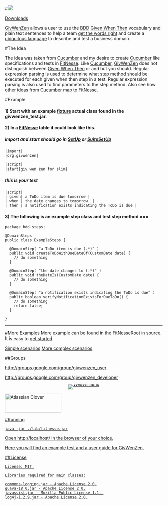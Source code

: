 #![](http://code.google.com/p/givwenzen/logo?logo_id=1253844639&nonsense=something_that_ends_with.png)

[Downloads](https://drive.google.com/folderview?id=0B-8PJf6aZshNUW1yRUtidXhoY3c&usp=sharing)

[GivWenZen](http://code.google.com/p/givwenzen) allows a user to use the [BDD](http://behaviour-driven.org/) [Given When Then](http://wiki.github.com/aslakhellesoy/cucumber/given-when-then) vocabulary and plain text sentences to help a team [get the words right](http://behaviour-driven.org/GettingTheWordsRight) and create a [ubiquitous language](http://behaviour-driven.org/UbiquitousLanguage) to describe and test a business domain.

#The Idea

The idea was taken from [Cucumber](http://cukes.info/) and my desire to create [Cucumber](http://cukes.info/) like specifications and tests in [FitNesse](http://fitnesse.org/). Like [Cucumber](http://cukes.info/), [GivWenZen](http://code.google.com/p/givwenzen) does not distinguish between [Given When Then](http://wiki.github.com/aslakhellesoy/cucumber/given-when-then) or and but you should. Regular expression parsing is used to determine what step method should be executed for each given when then step in a test. Regular expression parsing is also used to find parameters to the step method. Also see how other ideas from [Cucumber](http://cukes.info/) map to [FitNesse](http://fitnesse.org/).

#Example
#### 1) Start with an example [fixture](http://code.google.com/p/givwenzen/wiki/ExampleSlimFixture) actual class found in the givwenzen_test.jar.

#### 2) In a [FitNesse](http://fitnesse.org/) table it could look like this.

##### import and start should go in [SetUp](http://fitnesse.org/FitNesse.UserGuide.SpecialPages) or [SuiteSetUp](http://fitnesse.org/FitNesse.UserGuide.SpecialPages)

```
|import|
|org.givwenzen|

|script|
|start|giv wen zen for slim|
```
##### this is your test 
```
|script|
| given| a ToDo item is due tomorrow |
| when | the date changes to tomorrow  |
| then | a notification exists indicating the ToDo is due |
```
#### 3) The following is an example step class and test step method ===
```
package bdd.steps;

@DomainSteps
public class ExampleSteps {

  @DomainStep( “a ToDo item is due (.*)” )
  public void createToDoWithDueDateOf(CustomDate date) {
    // do something
  }

  @DomainStep( “the date changes to (.*)” )
  public void theDateIs(CustomDate date) {
    // do something
  }

  @DomainStep( “a notification exists indicating the ToDo is due” )
  public boolean verifyNotificationExistsForDueToDo() {
    // do something
    return false;
  }

}
```
-----

#More Examples
More example can be found in the [FitNesseRoot](https://github.com/weswilliams/GivWenZen/tree/master/src/examples) in source.  It is easy to [get started](https://github.com/weswilliams/GivWenZen/wiki).

[Simple scenarios](http://code.google.com/p/givwenzen/source/browse/#svn/trunk/FitNesseRoot/GivWenZenTests/SimpleStepScenario)
[More complex scenarios](http://code.google.com/p/givwenzen/source/browse/#svn/trunk/FitNesseRoot/GivWenZenTests/ComplexStepScenario)

##Groups

http://groups.google.com/group/givwenzen_user

http://groups.google.com/group/givwenzen_developer

<p style="margin-top:10px; margin-bottom:0; padding-bottom:0; text-align:center; line-height:0"><a target="_blank" href="http://feeds.feedburner.com/~r/weswilliams/~6/1"><img src="http://feeds.feedburner.com/weswilliams.1.gif" alt="WesWilliams" style="border:0">

<a href="http://www.atlassian.com/software/clover" title="Atlassian Clover"><img border="0" width="180" height="60" alt="Atlassian Clover" src="http://www.atlassian.com/software/clover/images/badges/v1/lg_clover.png">

#Running
```
java -jar ./lib/fitnesse.jar
```
Open http://localhost/ in the browser of your choice.

Here you will find an example test and a user guide for GivWenZen.

##License
```
License: MIT.

Libraries required for main classes:

commons-logging.jar - Apache License 2.0.
guava-18.0.jar - Apache License 2.0.
javassist.jar - Mozilla Public License 1.1. 
log4j-1.2.9.jar - Apache License 2.0.
```
